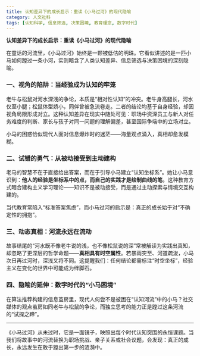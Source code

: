 ```yaml
---
title: 认知差异下的成长启示：重读《小马过河》的现代隐喻
category: 人文社科
tags: [认知科学, 信息筛选, 决策困境, 教育理念, 数字时代]
---
```

**认知差异下的成长启示：重读《小马过河》的现代隐喻**  

在童话的河流里，《小马过河》始终是一颗被低估的明珠。它看似讲述的是一匹小马如何蹚过一条小河，实则暗含了人类认知差异、信息筛选与决策困境的深刻隐喻。  

### 一、视角的陷阱：当经验成为认知的牢笼  
老牛与松鼠对河水深浅的争论，本质是“相对性认知”的冲突。老牛身高腿长，河水仅至小腿；松鼠体型娇小，同伴曾被急流卷走。二者的结论均基于自身经验，却因视角局限形成对立。这种认知差异在现实中随处可见：职场中资深员工与新人对任务难度的判断、家长与孩子对同一问题的理解偏差，甚至国际争端中的立场对立。  

小马的困惑恰似现代人面对信息爆炸时的迷茫——海量观点涌入，真相却愈发模糊。  

### 二、试错的勇气：从被动接受到主动建构  
老马的智慧不在于直接给出答案，而在于引导小马建立“认知坐标系”。她让小马意识到：**他人的经验是坐标系中的点，而自己的实践才是绘制曲线的笔**。这种教育方式暗合建构主义学习理论——知识不是被动接受，而是通过主动探索与情境交互构建的。  

当代教育常陷入“标准答案焦虑”，而小马过河的启示是：真正的成长始于对“不确定性的拥抱”。  

### 三、动态真相：河流永远在流动  
故事结尾的“河水既不像老牛说的浅，也不像松鼠说的深”常被解读为实践出真知，却忽略了更深层的哲学命题——**真相具有时空属性**。若暴雨突至、河道疏浚，小马次日再过河时，深浅又将不同。这提醒我们：任何结论都需标注“时空坐标”，经验主义在变化的世界中可能成为绊脚石。  

### 四、隐喻的延伸：数字时代的“小马困境”  
在算法推荐构建的信息茧房里，现代人何尝不是被困在“认知河流”中的小马？社交媒体的观点茧房如同老牛与松鼠的争论，而独立思考的能力正是蹚过这条河流的“试探之蹄”。  

---  
《小马过河》从未过时，它是一面镜子，映照出每个时代认知突围的永恒课题。当我们将故事中的河流替换为职场挑战、亲子关系或社会议题，会发现：真正的成长，永远发生在敢于蹚出第一步的涟漪中。